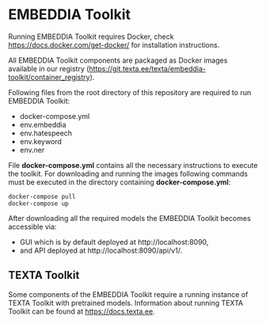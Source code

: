 # EMBEDDIA Toolkit

Running EMBEDDIA Toolkit requires Docker, check https://docs.docker.com/get-docker/ for installation instructions.

All EMBEDDIA Toolkit components are packaged as Docker images available in our registry (https://git.texta.ee/texta/embeddia-toolkit/container_registry).

Following files from the root directory of this repository are required to run EMBEDDIA Toolkit:
* docker-compose.yml
* env.embeddia
* env.hatespeech
* env.keyword
* env.ner

File **docker-compose.yml** contains all the necessary instructions to execute the toolkit. For downloading and running the images following commands must be executed in the directory containing **docker-compose.yml**:

```
docker-compose pull
docker-compose up
```
After downloading all the required models the EMBEDDIA Toolkit becomes accessible via:

* GUI which is by default deployed at http://localhost:8090,
* and API deployed at http://localhost:8090/api/v1/.

## TEXTA Toolkit
Some components of the EMBEDDIA Toolkit require a running instance of TEXTA Toolkit with pretrained models. Information about running TEXTA Toolkit can be found at https://docs.texta.ee.
